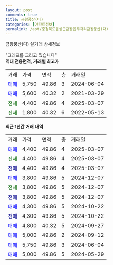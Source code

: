 ```yaml
---
layout: post
comments: true
title: 금왕풍산(다)
categories: [아파트정보]
permalink: /apt/충청북도음성군금왕읍무극리금왕풍산(다)
---
```


금왕풍산(다) 실거래 상세정보

<script type="text/javascript">
  google.charts.load('current', {'packages':['line', 'corechart']});
  google.charts.setOnLoadCallback(drawChart);

  function drawChart() {
    var data = new google.visualization.DataTable();
    data.addColumn('date', '거래일');
    data.addColumn('number', "매매");
    data.addColumn('number', "전세");
    data.addColumn('number', "전매");

    data.addRows([[new Date(Date.parse("2025-03-07")), 4400, null, null], [new Date(Date.parse("2025-03-07")), null, 4400, null], [new Date(Date.parse("2025-03-07")), null, null, 4400], [new Date(Date.parse("2024-12-07")), 3800, null, null], [new Date(Date.parse("2024-12-07")), null, 3800, null], [new Date(Date.parse("2024-12-07")), null, null, 3800], [new Date(Date.parse("2024-10-22")), 4300, null, null], [new Date(Date.parse("2024-10-22")), null, null, 4300], [new Date(Date.parse("2024-09-27")), 4800, null, null], [new Date(Date.parse("2024-09-12")), 5000, null, null], [new Date(Date.parse("2024-06-04")), 5750, null, null], [new Date(Date.parse("2024-05-29")), 5000, null, null]]);

    var options = {
      hAxis: {
        format: 'yyyy/MM/dd'
      },    
      lineWidth: 0,
      pointsVisible: true,    
      title: '최근 1년간 유형별 실거래가 분포',
      legend: { position: 'bottom' }
    };

    var formatter = new google.visualization.NumberFormat({pattern:'###,###'} );
    formatter.format(data, 1);
    formatter.format(data, 2);
    
    setTimeout(function() {
        var chart = new google.visualization.LineChart(document.getElementById('columnchart_material'));
        chart.draw(data, (options));
        document.getElementById('loading').style.display = 'none';
    }, 200);
  }
</script>


<div id="loading" style="z-index:20; display: block; margin-left: 0px">"그래프를 그리고 있습니다"</div>
<div id="columnchart_material" style="width: 95%; margin-left: 0px; display: block"></div>
<!-- contents start -->
<b>역대 전용면적, 거래별 최고가</b>
<table class="sortable">
    <tr>
      <td>거래</td>
      <td>가격</td>
      <td>면적</td>
      <td>층</td>
      <td>거래일</td>
    </tr>
        <tr>
          <td><a style="color: blue">매매</a></td>
          <td>5,750</td>
          <td>49.86</td>
          <td>3</td>
          <td>2024-06-04</td>
        </tr>            <tr>
          <td><a style="color: blue">매매</a></td>
          <td>5,600</td>
          <td>40.32</td>
          <td>2</td>
          <td>2021-03-29</td>
        </tr>        
        <tr>
              <td><a style="color: darkgreen">전세</a></td>
              <td>4,400</td>
              <td>49.86</td>
              <td>4</td>
              <td>2025-03-07</td>
            </tr>            <tr>
              <td><a style="color: darkgreen">전세</a></td>
              <td>1,800</td>
              <td>40.32</td>
              <td>6</td>
              <td>2022-05-13</td>
            </tr>        
    
</table>

<b>최근 1년간 거래 내역</b>

<table class="sortable">
    <tr>
      <td>거래</td>
      <td>가격</td>
      <td>면적</td>
      <td>층</td>
      <td>거래일</td>
    </tr>
    <tr>
      <td><a style="color: blue">매매</a></td>
      <td>4,400</td>
      <td>49.86</td>
      <td>4</td>
      <td>2025-03-07</td>
    </tr>          <tr>
      <td><a style="color: darkgreen">전세</a></td>
      <td>4,400</td>
      <td>49.86</td>
      <td>4</td>
      <td>2025-03-07</td>
    </tr>          <tr>
      <td><a style="color: darkblue">전매</a></td>
      <td>4,400</td>
      <td>49.86</td>
      <td>4</td>
      <td>2025-03-07</td>
    </tr>          <tr>
      <td><a style="color: blue">매매</a></td>
      <td>3,800</td>
      <td>49.86</td>
      <td>5</td>
      <td>2024-12-07</td>
    </tr>          <tr>
      <td><a style="color: darkgreen">전세</a></td>
      <td>3,800</td>
      <td>49.86</td>
      <td>5</td>
      <td>2024-12-07</td>
    </tr>          <tr>
      <td><a style="color: darkblue">전매</a></td>
      <td>3,800</td>
      <td>49.86</td>
      <td>5</td>
      <td>2024-12-07</td>
    </tr>          <tr>
      <td><a style="color: blue">매매</a></td>
      <td>4,300</td>
      <td>49.86</td>
      <td>5</td>
      <td>2024-10-22</td>
    </tr>          <tr>
      <td><a style="color: darkblue">전매</a></td>
      <td>4,300</td>
      <td>49.86</td>
      <td>5</td>
      <td>2024-10-22</td>
    </tr>          <tr>
      <td><a style="color: blue">매매</a></td>
      <td>4,800</td>
      <td>40.32</td>
      <td>5</td>
      <td>2024-09-27</td>
    </tr>          <tr>
      <td><a style="color: blue">매매</a></td>
      <td>5,000</td>
      <td>49.86</td>
      <td>2</td>
      <td>2024-09-12</td>
    </tr>          <tr>
      <td><a style="color: blue">매매</a></td>
      <td>5,750</td>
      <td>49.86</td>
      <td>3</td>
      <td>2024-06-04</td>
    </tr>          <tr>
      <td><a style="color: blue">매매</a></td>
      <td>5,000</td>
      <td>49.86</td>
      <td>5</td>
      <td>2024-05-29</td>
    </tr>      </table>
<!-- contents end -->    

